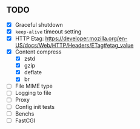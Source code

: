 ## TODO

- [x] Graceful shutdown
- [x] `keep-alive` timeout setting
- [x] HTTP Etag: https://developer.mozilla.org/en-US/docs/Web/HTTP/Headers/ETag#etag_value
- [x] Content compress
  - [x] zstd
  - [x] gzip
  - [x] deflate
  - [x] br
- [ ] File MIME type
- [ ] Logging to file
- [ ] Proxy
- [ ] Config init tests
- [ ] Benchs
- [ ] FastCGI
